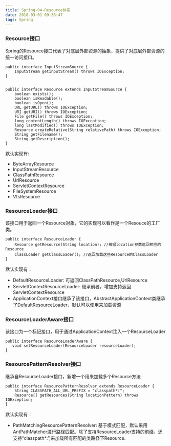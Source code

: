 ```yaml
---
title: Spring-04-Resource体系
date: 2018-03-01 09:38:47
tags: Spring
---
```


### Resource接口
Spring的Resource接口代表了对底层外部资源的抽象，提供了对底层外部资源的统一访问接口。

```
public interface InputStreamSource {
    InputStream getInputStream() throws IOException;
}


public interface Resource extends InputStreamSource {
	boolean exists();
	boolean isReadable();
	boolean isOpen();
	URL getURL() throws IOException;
	URI getURI() throws IOException;
	File getFile() throws IOException;
	long contentLength() throws IOException;
	long lastModified() throws IOException;
	Resource createRelative(String relativePath) throws IOException;
	String getFilename();
	String getDescription();
}

```
默认实现有:
* ByteArrayResource
* InputStreamResource
* ClassPathResource
* UrlResource
* ServletContextResource
* FileSystemResource
* VfsResource

### ResourceLoader接口
该接口用于返回一个Resource对象，它的实现可以看作是一个Resouce的工厂类。

```
public interface ResourceLoader {
	Resource getResource(String location); //根据location参数返回相应的Resource
	ClassLoader getClassLoader(); //返回加载这些Resource的ClassLoader
}

```
默认实现有：
* DefaultResourceLoader: 可返回ClassPathResource,UrlResource
* ServletContextResourceLoader: 继承前者，增加支持返回ServletContextResource
* ApplicationContext接口继承了该接口，AbstractApplicationContext类继承了DefaultResourceLoader，默认可以使用来加载资源

### ResourceLoaderAware接口
该接口为一个标记接口，用于通过ApplicationContext注入一个ResourceLoader

```
public interface ResourceLoaderAware {
   void setResourceLoader(ResourceLoader resourceLoader);
}
```

### ResourcePatternResolver接口
继承自ResourceLoader接口，新增一个用来加载多个Resource方法
```
public interface ResourcePatternResolver extends ResourceLoader {
	String CLASSPATH_ALL_URL_PREFIX = "classpath*:";
	Resource[] getResources(String locationPattern) throws IOException;
}
```
默认实现有：
* PathMatchingResourcePatternResolver: 基于模式匹配，默认采用AntPathMatcher进行路径匹配。除了支持ResourceLoader支持的前缀，还支持“classpath*:”,来加载所有匹配的类路径下Resource.

